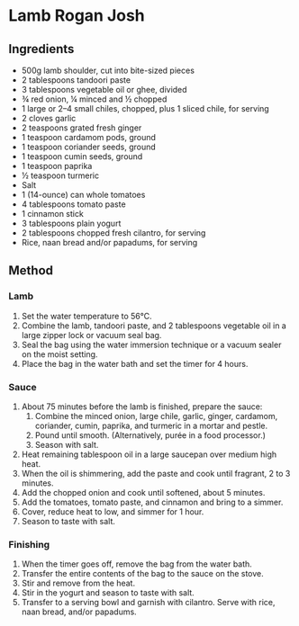 
# Lamb Rogan Josh # 

## Ingredients ## 

- 500g lamb shoulder, cut into bite-sized pieces
- 2 tablespoons tandoori paste
- 3 tablespoons vegetable oil or ghee, divided
- ¾ red onion, ¼ minced and ½ chopped
- 1 large or 2–4 small chiles, chopped, plus 1 sliced chile, for serving
- 2 cloves garlic
- 2 teaspoons grated fresh ginger
- 1 teaspoon cardamom pods, ground
- 1 teaspoon coriander seeds, ground
- 1 teaspoon cumin seeds, ground
- 1 teaspoon paprika
- ½ teaspoon turmeric
- Salt
- 1 (14-ounce) can whole tomatoes
- 4 tablespoons tomato paste
- 1 cinnamon stick
- 3 tablespoons plain yogurt
- 2 tablespoons chopped fresh cilantro, for serving
- Rice, naan bread and/or papadums, for serving


## Method ## 

### Lamb 

1. Set the water temperature to 56°C.
2. Combine the lamb, tandoori paste, and 2 tablespoons vegetable oil in a large zipper lock or vacuum seal bag. 
3. Seal the bag using the water immersion technique or a vacuum sealer on the moist setting.
4. Place the bag in the water bath and set the timer for 4 hours.

### Sauce 
1. About 75 minutes before the lamb is finished, prepare the sauce: 
    1. Combine the minced onion, large chile, garlic, ginger, cardamom, coriander, cumin, paprika, and turmeric in a mortar and pestle. 
    2. Pound until smooth. (Alternatively, purée in a food processor.) 
    3. Season with salt.
2. Heat remaining tablespoon oil in a large saucepan over medium high heat. 
3. When the oil is shimmering, add the paste and cook until fragrant, 2 to 3 minutes.
4. Add the chopped onion and cook until softened, about 5 minutes. 
5. Add the tomatoes, tomato paste, and cinnamon and bring to a simmer. 
6. Cover, reduce heat to low, and simmer for 1 hour. 
7. Season to taste with salt.

### Finishing
1. When the timer goes off, remove the bag from the water bath. 
2. Transfer the entire contents of the bag to the sauce on the stove. 
3. Stir and remove from the heat.
4. Stir in the yogurt and season to taste with salt. 
5. Transfer to a serving bowl and garnish with cilantro. Serve with rice, naan bread, and/or papadums.

